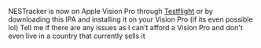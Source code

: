 NESTracker is now on Apple Vision Pro through [Testflight](https://testflight.apple.com/join/Fb6LPVzi) or by downloading this IPA and installing it on your Vision Pro (if its even possible lol) Tell me if there are any issues as I can't afford a Vision Pro and don't even live in a country that currently sells it
